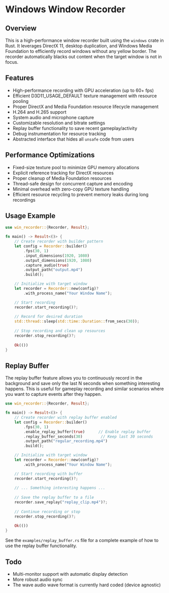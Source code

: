 # Windows Window Recorder

## Overview

This is a high-performance window recorder built using the `windows` crate in Rust. It leverages DirectX 11, desktop duplication, and Windows Media Foundation to efficiently record windows without any yellow border. The recorder automatically blacks out content when the target window is not in focus.

## Features

- High-performance recording with GPU acceleration (up to 60+ fps)
- Efficient D3D11_USAGE_DEFAULT texture management with resource pooling
- Proper DirectX and Media Foundation resource lifecycle management
- H.264 and H.265 support
- System audio and microphone capture
- Customizable resolution and bitrate settings
- Replay buffer functionality to save recent gameplay/activity
- Debug instrumentation for resource tracking
- Abstracted interface that hides all `unsafe` code from users

## Performance Optimizations

- Fixed-size texture pool to minimize GPU memory allocations
- Explicit reference tracking for DirectX resources
- Proper cleanup of Media Foundation resources
- Thread-safe design for concurrent capture and encoding
- Minimal overhead with zero-copy GPU texture handling
- Efficient resource recycling to prevent memory leaks during long recordings

## Usage Example

```rust
use win_recorder::{Recorder, Result};

fn main() -> Result<()> {
    // Create recorder with builder pattern
    let config = Recorder::builder()
        .fps(30, 1)
        .input_dimensions(1920, 1080)
        .output_dimensions(1920, 1080)
        .capture_audio(true)
        .output_path("output.mp4")
        .build();

    // Initialize with target window
    let recorder = Recorder::new(config)?
        .with_process_name("Your Window Name");

    // Start recording
    recorder.start_recording()?;
    
    // Record for desired duration
    std::thread::sleep(std::time::Duration::from_secs(30));
    
    // Stop recording and clean up resources
    recorder.stop_recording()?;
    
    Ok(())
}
```

## Replay Buffer

The replay buffer feature allows you to continuously record in the background and save only the last N seconds when something interesting happens. This is useful for gameplay recording and similar scenarios where you want to capture events after they happen.

```rust
use win_recorder::{Recorder, Result};

fn main() -> Result<()> {
    // Create recorder with replay buffer enabled
    let config = Recorder::builder()
        .fps(30, 1)
        .enable_replay_buffer(true)      // Enable replay buffer
        .replay_buffer_seconds(30)        // Keep last 30 seconds
        .output_path("regular_recording.mp4")
        .build();

    // Initialize with target window
    let recorder = Recorder::new(config)?
        .with_process_name("Your Window Name");

    // Start recording with buffer
    recorder.start_recording()?;
    
    // ... Something interesting happens ...
    
    // Save the replay buffer to a file
    recorder.save_replay("replay_clip.mp4")?;
    
    // Continue recording or stop
    recorder.stop_recording()?;
    
    Ok(())
}
```

See the `examples/replay_buffer.rs` file for a complete example of how to use the replay buffer functionality.

## Todo

- Multi-monitor support with automatic display detection
- More robust audio sync
- The wave audio wave format is currently hard coded (device agnostic)
